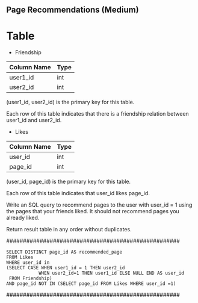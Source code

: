 ## Page Recommendations (Medium)

# Table 
* Friendship

| Column Name   | Type    |
---- | ---
| user1_id      | int     |
| user2_id      | int     |

(user1_id, user2_id) is the primary key for this table.

Each row of this table indicates that there is a friendship relation between user1_id and user2_id.
 
* Likes

| Column Name | Type    |
---- | ---
| user_id     | int     |
| page_id     | int     |

(user_id, page_id) is the primary key for this table.

Each row of this table indicates that user_id likes page_id.

Write an SQL query to recommend pages to the user with user_id = 1 using the pages that your friends liked. It should not recommend pages you already liked.

Return result table in any order without duplicates.

####################################################
```
SELECT DISTINCT page_id AS recommended_page
FROM Likes
WHERE user_id in 
(SELECT CASE WHEN user1_id = 1 THEN user2_id
            WHEN user2_id=1 THEN user1_id ELSE NULL END AS user_id
 FROM Friendship)
AND page_id NOT IN (SELECT page_id FROM Likes WHERE user_id =1)
```
####################################################
